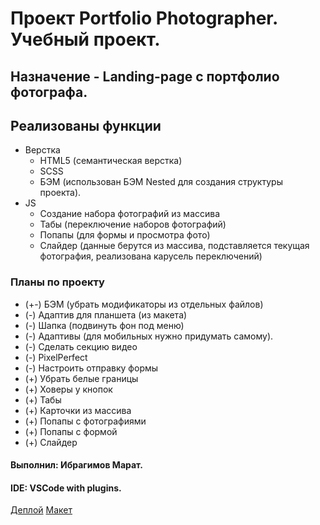 # Проект Portfolio Photographer. Учебный проект.
## Назначение - Landing-page с портфолио фотографа.
## Реализованы функции
 * Верстка
    + HTML5 (семантическая верстка)
    + SCSS
    + БЭМ (использован БЭМ Nested для создания структуры проекта).
 * JS
    + Создание набора фотографий из массива
    + Табы (переключение наборов фотографий)
    + Попапы (для формы и просмотра фото)
    + Слайдер (данные берутся из массива, подставляется текущая фотография, реализована карусель переключений)
### Планы по проекту
* (+-) БЭМ (убрать модификаторы из отдельных файлов)
* (-) Адаптив для планшета (из макета)
* (-) Шапка (подвинуть фон под меню)
* (-) Адаптивы (для мобильных нужно придумать самому).
* (-) Сделать секцию видео
* (-) PixelPerfect
* (-) Настроить отправку формы
* (+) Убрать белые границы
* (+) Ховеры у кнопок
* (+) Табы
* (+) Карточки из массива
* (+) Попапы с фотографиями
* (+) Попапы с формой
* (+) Слайдер

#### Выполнил: Ибрагимов Марат.
#### IDE: VSCode with plugins.
[Деплой](https://krasotun.github.io/portfolio-photographer/)
[Макет](https://www.figma.com/file/6QrPSKblBlI3wUUNoc1jw8/Portfolio-(Copy))

